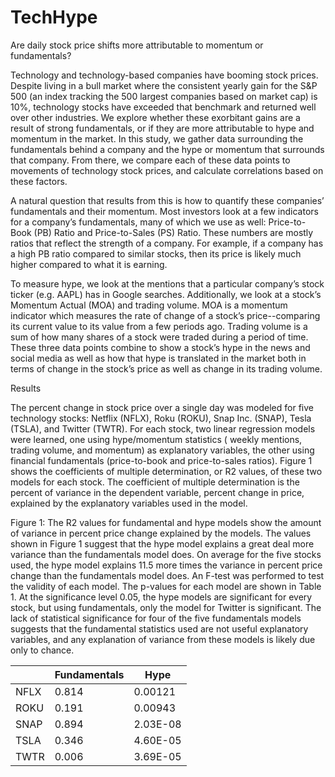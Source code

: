 # TechHype
Are daily stock price shifts more attributable to momentum or fundamentals?

Technology and technology-based companies have booming stock prices. Despite living in a bull market where the consistent yearly gain for the S&P 500 (an index tracking the 500 largest companies based on market cap) is 10%, technology stocks have exceeded that benchmark and returned well over other industries. We explore whether these exorbitant gains are a result of strong fundamentals, or if they are more attributable to hype and momentum in the market. In this study, we gather data surrounding the fundamentals behind a company and the hype or momentum that surrounds that company. From there, we compare each of these data points to movements of technology stock prices, and calculate correlations based on these factors. 

A natural question that results from this is how to quantify these companies’ fundamentals and their momentum. Most investors look at a few indicators for a company’s fundamentals, many of which we use as well: Price-to-Book (PB) Ratio and Price-to-Sales (PS) Ratio. These numbers are mostly ratios that reflect the strength of a company. For example, if a company has a high PB ratio compared to similar stocks, then its price is likely much higher compared to what it is earning. 

To measure hype, we look at the mentions that a particular company’s stock ticker (e.g. AAPL) has in Google searches. Additionally, we look at a stock’s Momentum Actual (MOA) and trading volume. MOA is a momentum indicator which measures the rate of change of a stock’s price--comparing its current value to its value from a few periods ago. Trading volume is a sum of how many shares of a stock were traded during a period of time.  These three data points combine to show a stock’s hype in the news and social media as well as how that hype is translated in the market both in terms of change in the stock’s price as well as change in its trading volume. 

Results

The percent change in stock price over a single day was modeled for five technology stocks: Netflix (NFLX), Roku (ROKU), Snap Inc. (SNAP), Tesla (TSLA), and Twitter (TWTR). For each stock, two linear regression models were learned, one using hype/momentum statistics ( weekly mentions, trading volume, and momentum) as explanatory variables, the other using financial fundamentals (price-to-book and price-to-sales ratios). Figure 1 shows the coefficients of multiple determination, or R2 values, of these two models for each stock. The coefficient of multiple determination is the percent of variance in the dependent variable, percent change in price, explained by the explanatory variables used in the model.



Figure 1: The R2 values for fundamental and hype models show the amount of variance in percent price change explained by the models.
The values shown in Figure 1 suggest that the hype model explains a great deal more variance than the fundamentals model does. On average for the five stocks used, the hype model explains 11.5 more times the variance in percent price change than the fundamentals model does.
An F-test was performed to test the validity of each model. The p-values for each model are shown in Table 1. At the significance level 0.05, the hype models are significant for every stock, but using fundamentals, only the model for Twitter is significant. The lack of statistical significance for four of the five fundamentals models suggests that the fundamental statistics used are not useful explanatory variables, and any explanation of variance from these models is likely due only to chance.

|               | Fundamentals | Hype |
| ------------- | ------------- | ------------- |
| NFLX  | 0.814  | 0.00121 |
| ROKU  | 0.191  | 0.00943 |
| SNAP  | 0.894  | 2.03E-08 |
| TSLA  | 0.346 | 4.60E-05 |
| TWTR  | 0.006 | 3.69E-05 |



